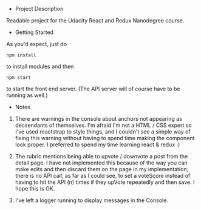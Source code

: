 - Project Description

Readable project for the Udacity React and Redux Nanodegree course. 

- Getting Started

As you'd expect, just do
	
    npm install

to install modules and then

	npm start
    
to start the front end server. (The API server will of course have to be running as well.)

- Notes

1. There are warnings in the console about anchors not appearing as decsendants of themselves. I'm afraid I'm not a HTML / CSS
   expert so I've used reactstrap to style things, and I couldn't see a simple way of fixing this warning without having to 
   spend time making the component look proper. I preferred to spend my time learning react & redux :)

2. The rubric mentions being able to upvote / downvote a post from the detail page. I have not implemented this because of the way
   you can make edits and then discard them on the page in my implementation; there is no API call, as far as I could see, to set
   a voteScore instead of having to hit the API (n) times if they upVote repeatedly and then save. I hope this is OK. 
   
3. I've left a logger running to display messages in the Console.


